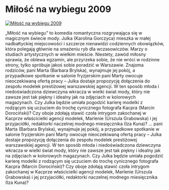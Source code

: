 Miłość na wybiegu 2009 
=============
[![Miłość na wybiegu 2009 ](http://vidos.pl/images/player.gif)](http://vidos.pl/milosc-na-wybiegu-2009)

 „Miłość na wybiegu” to komedia romantyczna rozgrywająca się w magicznym świecie mody. Julka (Karolina Gorczyca) mieszka w małej nadbałtyckiej miejscowości i szczerze nienawidzi codziennych obowiązków, która polegają głównie na smażeniu ryb dla wczasowiczów. Marzy o studiach artystycznych w wielkim mieście. Niestety, zawód miłosny sprawia, że oblewa egzamin, ale przyrzeka sobie, że nie wróci w rodzinne strony, tylko spróbuje jakoś sobie poradzić w Warszawie. Znajoma rodziców, pani Marta (Barbara Brylska), wynajmuje jej pokój, a przypadkowe spotkanie w salonie fryzjerskim pani Marty owocuje nieoczekiwaną ofertą pracy – Julka dostaje propozycję dołączenia do zespołu modelek prestiżowej warszawskiej agencji. W ten sposób młoda i niedoświadczona dziewczyna wkracza w wielki świat mody, który nie zawsze jest tak piękny i idealny jak na zdjęciach w kolorowych magazynach. Czy Julka będzie umiała pogodzić karierę modelki z rodzącym się uczuciem do trochę cynicznego fotografa Kacpra (Marcin Dorociński)? Czy oboje zdołają stawić czoła intrygom zakochanej w Kacprze właścicielki agencji modelek, Marlenie (Urszula Grabowska) i jej przyjaciółki, redaktorki naczelnej modnego miesięcznika (Iza Kuna)?  ... pani Marta (Barbara Brylska), wynajmuje jej pokój, a przypadkowe spotkanie w salonie fryzjerskim pani Marty owocuje nieoczekiwaną ofertą pracy – Julka dostaje propozycję dołączenia do zespołu modelek prestiżowej warszawskiej agencji. W ten sposób młoda i niedoświadczona dziewczyna wkracza w wielki świat mody, który nie zawsze jest tak piękny i idealny jak na zdjęciach w kolorowych magazynach. Czy Julka będzie umiała pogodzić karierę modelki z rodzącym się uczuciem do trochę cynicznego fotografa Kacpra (Marcin Dorociński)? Czy oboje zdołają stawić czoła intrygom zakochanej w Kacprze właścicielki agencji modelek, Marlenie (Urszula Grabowska) i jej przyjaciółki, redaktorki naczelnej modnego miesięcznika (Iza Kuna)?
